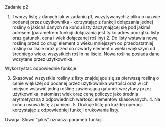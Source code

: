 Zadanie p2 
 
1. Tworzy listę z danych jak w zadaniu p1, wczytywanych z pliku o nazwie podanej przez użytkownika - korzystając z funkcji dołączania jednej rośliny o jakichś danych na końcu listy zaczynającej się pod jakimś adresem (parametrem funkcji dołączania jest tylko adres początku listy oraz gatunek, cena i wiek dołączanej rośliny)  2. Do listy wstawia nową roślinę przed co drugi element o wieku mniejszym od przedostatniej rośliny na liście oraz przed co czwarty element o wieku większym od średniego wieku wszystkich roślin na liście. Nowa roślina posiada dane wczytane przez użytkownika. 
 
Wykorzystać odpowiednie funkcje.  
 
3. Skasować wszystkie rośliny z listy znajdujące się za pierwszą rośliną o cenie większej od podanej przez użytkownika wartości oraz w ich miejsce wstawić jedną roślinę zawierającą gatunek wczytany przez użytkownika, natomiast wiek oraz cenę policzyć jako średnia arytmetyczną z odpowiednich wartości elementów skasowanych. 4. Na końcu usuwa listę z pamięci.  5. Drukuje listę po każdej operacji korzystając z odpowiedniej funkcji drukowania listy.  
 
 
Uwaga: Słowo "jakiś" oznacza parametr funkcji.  
 
